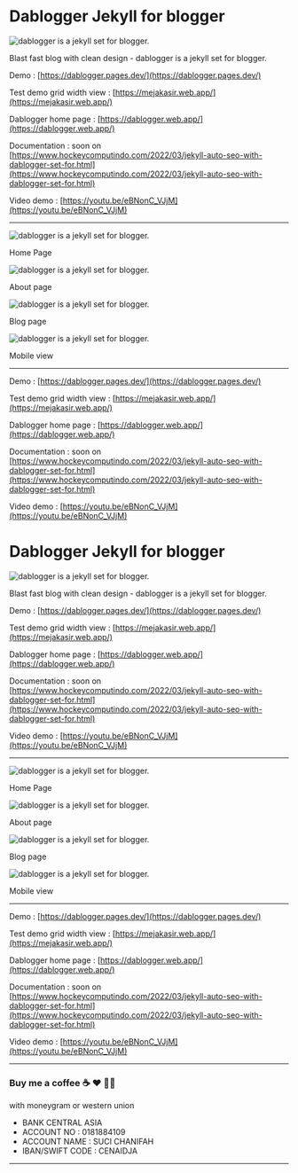 # Dablogger Jekyll for blogger

![dablogger is a jekyll set for blogger.](https://blogger.googleusercontent.com/img/b/R29vZ2xl/AVvXsEgnebQIDrpgAdgYl5rGAbQlf7hZo-tX00tHxf1zaV6TFpJE0bD2RGx0o_88sQitNAyJL0d4gjm82nZavHez9zPvCjqVlRtCwiIGGkivqdqdeHZYwpRCzRcVihZgqyjifD3w5klKVsQbJw3UuqqrY--FSB_ZQVNr_lTCTayPX2hHGDcii3YKtYZOOjIbGg/s1541/dablgger4.png)

Blast fast blog with clean design - dablogger is a jekyll set for blogger.

Demo : [https://dablogger.pages.dev/](https://dablogger.pages.dev/)

Test demo grid width view : [https://mejakasir.web.app/](https://mejakasir.web.app/)

Dablogger home page : [https://dablogger.web.app/](https://dablogger.web.app/)

Documentation : soon on [https://www.hockeycomputindo.com/2022/03/jekyll-auto-seo-with-dablogger-set-for.html](https://www.hockeycomputindo.com/2022/03/jekyll-auto-seo-with-dablogger-set-for.html)

Video demo : [https://youtu.be/eBNonC_VJjM](https://youtu.be/eBNonC_VJjM)

---------------------------------------------

![dablogger is a jekyll set for blogger.](https://blogger.googleusercontent.com/img/b/R29vZ2xl/AVvXsEgnebQIDrpgAdgYl5rGAbQlf7hZo-tX00tHxf1zaV6TFpJE0bD2RGx0o_88sQitNAyJL0d4gjm82nZavHez9zPvCjqVlRtCwiIGGkivqdqdeHZYwpRCzRcVihZgqyjifD3w5klKVsQbJw3UuqqrY--FSB_ZQVNr_lTCTayPX2hHGDcii3YKtYZOOjIbGg/s1541/dablgger4.png)

Home Page

![dablogger is a jekyll set for blogger.](https://blogger.googleusercontent.com/img/b/R29vZ2xl/AVvXsEgz6PQEsSiKie_4d8IFusfeDR0x645i82xWkh9Khaydhf4O_y4kRr82y7rr9B7MqQkmkm_7zZMAWPUH38as6nQrCgbpjvjs8ZgwvZxy7947gy6QHvKIPJwiCou9XT9MOc9AoFfitDp1D1zaMBpevOmXD6OcQnoGj3EEA6rrYt58BK9B1JV9-UiWLK0vAA/s1655/dablgger3.png)

About page

![dablogger is a jekyll set for blogger.](https://blogger.googleusercontent.com/img/b/R29vZ2xl/AVvXsEjyFydMbLlYEzr97nLMwR9cY_Z9cK4H4tnyi8fJAteSCbi1oGxcrLuHlXqK6nEo-7IwRnNN01vd_9XPLQf7H5SamY5auYNq9KWuWQwTkkXtsePkgYTInSsfiTqZY_Hy3Oh1KGFFEikor8jdW477Xi_kF02dpCx3h9-qwweyosZ3KWqlH6DqcN7gVmE1lQ/s1615/dablgger2.png)

Blog page

![dablogger is a jekyll set for blogger.](https://blogger.googleusercontent.com/img/b/R29vZ2xl/AVvXsEgR4QRMKDjjqu-mI23n9RsASw6FoX_C6T15IOBnKUlwSYsjFgkAlNHo37V61eNbTznFJPicIOJWu5Zq3L8xOOCDttVrkFzMEcaEqqMqpcSjOxQTtbzfiMEIYT75yOJ5Yp5neEKMq3ZWiVc3Jzyk-zePvgPRo7hy8wwpQogu_vlS23yz55q3vqoA5ztqNw/s674/dablggermobile.png)

Mobile view

--------------------------------------------------

Demo : [https://dablogger.pages.dev/](https://dablogger.pages.dev/)

Test demo grid width view : [https://mejakasir.web.app/](https://mejakasir.web.app/)

Dablogger home page : [https://dablogger.web.app/](https://dablogger.web.app/)

Documentation : soon on [https://www.hockeycomputindo.com/2022/03/jekyll-auto-seo-with-dablogger-set-for.html](https://www.hockeycomputindo.com/2022/03/jekyll-auto-seo-with-dablogger-set-for.html)


Video demo : [https://youtu.be/eBNonC_VJjM](https://youtu.be/eBNonC_VJjM)

# Dablogger Jekyll for blogger

![dablogger is a jekyll set for blogger.](https://blogger.googleusercontent.com/img/b/R29vZ2xl/AVvXsEgnebQIDrpgAdgYl5rGAbQlf7hZo-tX00tHxf1zaV6TFpJE0bD2RGx0o_88sQitNAyJL0d4gjm82nZavHez9zPvCjqVlRtCwiIGGkivqdqdeHZYwpRCzRcVihZgqyjifD3w5klKVsQbJw3UuqqrY--FSB_ZQVNr_lTCTayPX2hHGDcii3YKtYZOOjIbGg/s1541/dablgger4.png)

Blast fast blog with clean design - dablogger is a jekyll set for blogger.

Demo : [https://dablogger.pages.dev/](https://dablogger.pages.dev/)

Test demo grid width view : [https://mejakasir.web.app/](https://mejakasir.web.app/)

Dablogger home page : [https://dablogger.web.app/](https://dablogger.web.app/)

Documentation : soon on [https://www.hockeycomputindo.com/2022/03/jekyll-auto-seo-with-dablogger-set-for.html](https://www.hockeycomputindo.com/2022/03/jekyll-auto-seo-with-dablogger-set-for.html)

Video demo : [https://youtu.be/eBNonC_VJjM](https://youtu.be/eBNonC_VJjM)

---------------------------------------------

![dablogger is a jekyll set for blogger.](https://blogger.googleusercontent.com/img/b/R29vZ2xl/AVvXsEgnebQIDrpgAdgYl5rGAbQlf7hZo-tX00tHxf1zaV6TFpJE0bD2RGx0o_88sQitNAyJL0d4gjm82nZavHez9zPvCjqVlRtCwiIGGkivqdqdeHZYwpRCzRcVihZgqyjifD3w5klKVsQbJw3UuqqrY--FSB_ZQVNr_lTCTayPX2hHGDcii3YKtYZOOjIbGg/s1541/dablgger4.png)

Home Page

![dablogger is a jekyll set for blogger.](https://blogger.googleusercontent.com/img/b/R29vZ2xl/AVvXsEgz6PQEsSiKie_4d8IFusfeDR0x645i82xWkh9Khaydhf4O_y4kRr82y7rr9B7MqQkmkm_7zZMAWPUH38as6nQrCgbpjvjs8ZgwvZxy7947gy6QHvKIPJwiCou9XT9MOc9AoFfitDp1D1zaMBpevOmXD6OcQnoGj3EEA6rrYt58BK9B1JV9-UiWLK0vAA/s1655/dablgger3.png)

About page

![dablogger is a jekyll set for blogger.](https://blogger.googleusercontent.com/img/b/R29vZ2xl/AVvXsEjyFydMbLlYEzr97nLMwR9cY_Z9cK4H4tnyi8fJAteSCbi1oGxcrLuHlXqK6nEo-7IwRnNN01vd_9XPLQf7H5SamY5auYNq9KWuWQwTkkXtsePkgYTInSsfiTqZY_Hy3Oh1KGFFEikor8jdW477Xi_kF02dpCx3h9-qwweyosZ3KWqlH6DqcN7gVmE1lQ/s1615/dablgger2.png)

Blog page

![dablogger is a jekyll set for blogger.](https://blogger.googleusercontent.com/img/b/R29vZ2xl/AVvXsEgR4QRMKDjjqu-mI23n9RsASw6FoX_C6T15IOBnKUlwSYsjFgkAlNHo37V61eNbTznFJPicIOJWu5Zq3L8xOOCDttVrkFzMEcaEqqMqpcSjOxQTtbzfiMEIYT75yOJ5Yp5neEKMq3ZWiVc3Jzyk-zePvgPRo7hy8wwpQogu_vlS23yz55q3vqoA5ztqNw/s674/dablggermobile.png)

Mobile view

--------------------------------------------------

Demo : [https://dablogger.pages.dev/](https://dablogger.pages.dev/)

Test demo grid width view : [https://mejakasir.web.app/](https://mejakasir.web.app/)

Dablogger home page : [https://dablogger.web.app/](https://dablogger.web.app/)

Documentation : soon on [https://www.hockeycomputindo.com/2022/03/jekyll-auto-seo-with-dablogger-set-for.html](https://www.hockeycomputindo.com/2022/03/jekyll-auto-seo-with-dablogger-set-for.html)


Video demo : [https://youtu.be/eBNonC_VJjM](https://youtu.be/eBNonC_VJjM)



--------------------------------------------------------------------------------------------------------------------

### Buy me a coffee ☕️ ❤️  ✌🏻 

with moneygram or western union

+ BANK CENTRAL ASIA
+ ACCOUNT NO : 0181884109
+ ACCOUNT NAME : SUCI CHANIFAH
+ IBAN/SWIFT CODE : CENAIDJA

--------------------------------------------------------------------------------------------------------------------

